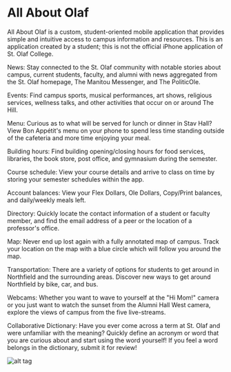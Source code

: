 All About Olaf
==============

All About Olaf is a custom, student-oriented mobile application that provides simple and intuitive access to campus information and resources. This is an application created by a student; this is not the official iPhone application of St. Olaf College.

News: Stay connected to the St. Olaf community with notable stories about campus, current students, faculty, and alumni with news aggregated from the St. Olaf homepage, The Manitou Messenger, and The PoliticOle. 

Events: Find campus sports, musical performances, art shows, religious services, wellness talks, and other activities that occur on or around The Hill.

Menu: Curious as to what will be served for lunch or dinner in Stav Hall? View Bon Appétit's menu on your phone to spend less time standing outside of the cafeteria and more time enjoying your meal.

Building hours: Find building opening/closing hours for food services, libraries, the book store, post office, and gymnasium during the semester.

Course schedule: View your course details and arrive to class on time by storing your semester schedules within the app. 

Account balances: View your Flex Dollars, Ole Dollars, Copy/Print balances, and daily/weekly meals left.

Directory: Quickly locate the contact information of a student or faculty member, and find the email address of a peer or the location of a professor's office.

Map: Never end up lost again with a fully annotated map of campus. Track your location on the map with a blue circle which will follow you around the map. 

Transportation: There are a variety of options for students to get around in Northfield and the surrounding areas. Discover new ways to get around Northfield by bike, car, and bus.

Webcams: Whether you want to wave to yourself at the "Hi Mom!" camera or you just want to watch the sunset from the Alumni Hall West camera, explore the views of campus from the five live-streams.

Collaborative Dictionary: Have you ever come across a term at St. Olaf and were unfamiliar with the meaning? Quickly define an acronym or word that you are curious about and start using the word yourself! If you feel a word belongs in the dictionary, submit it for review!

![alt tag](http://www.drewvolz.com/all-about-olaf/img/home.png)
